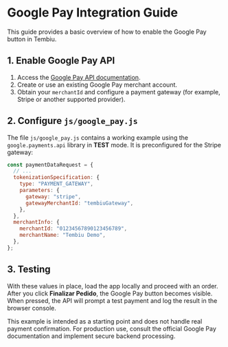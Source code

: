 # Google Pay Integration Guide

This guide provides a basic overview of how to enable the Google Pay button in Tembiu.

## 1. Enable Google Pay API

1. Access the [Google Pay API documentation](https://developers.google.com/pay/api/web/guides/tutorial).
2. Create or use an existing Google Pay merchant account.
3. Obtain your `merchantId` and configure a payment gateway (for example, Stripe or another supported provider).

## 2. Configure `js/google_pay.js`

The file `js/google_pay.js` contains a working example using the `google.payments.api` library in **TEST** mode. It is preconfigured for the Stripe gateway:

```javascript
const paymentDataRequest = {
  // ...
  tokenizationSpecification: {
    type: "PAYMENT_GATEWAY",
    parameters: {
      gateway: "stripe",
      gatewayMerchantId: "tembiuGateway",
    },
  },
  merchantInfo: {
    merchantId: "01234567890123456789",
    merchantName: "Tembiu Demo",
  },
};
```

## 3. Testing

With these values in place, load the app locally and proceed with an order. After you click **Finalizar Pedido**, the Google Pay button becomes visible. When pressed, the API will prompt a test payment and log the result in the browser console.

This example is intended as a starting point and does not handle real payment confirmation. For production use, consult the official Google Pay documentation and implement secure backend processing.
